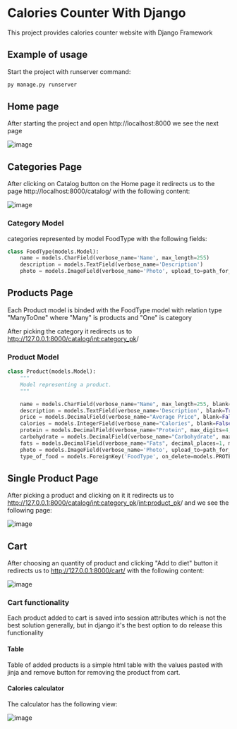 # Calories Counter With Django
This project provides calories counter website with Django Framework 

## Example of usage
Start the project with runserver command:

```cmd
py manage.py runserver
```

## Home page

After starting the project and open http://localhost:8000 we see the next page

![image](https://github.com/sinarhen/Calories_counter_django/assets/105736826/5818ddc6-362d-4ef7-8562-2c672bc0d549)

## Categories Page

After clicking on Catalog button on the Home page 
it redirects us to the page http://localhost:8000/catalog/ with the following content:

![image](https://github.com/sinarhen/Calories_counter_django/assets/105736826/5f144874-b517-411c-9068-b0fb74fdd6fc)

### Category Model 
categories represented by model FoodType with the following fields: 
```python
class FoodType(models.Model):
    name = models.CharField(verbose_name='Name', max_length=255)
    description = models.TextField(verbose_name='Description')
    photo = models.ImageField(verbose_name='Photo', upload_to=path_for_type, blank=True)
```

## Products Page

Each Product model is binded with the FoodType model with relation type "ManyToOne" where "Many" is products and "One" is category

After picking the category it redirects us to http://127.0.0.1:8000/catalog/<int:category_pk>/

### Product Model

```python
class Product(models.Model):
    """
    Model representing a product.
    """

    name = models.CharField(verbose_name="Name", max_length=255, blank=False)
    description = models.TextField(verbose_name='Description', blank=True)
    price = models.DecimalField(verbose_name="Average Price", blank=False, max_digits=10, decimal_places=1)
    calories = models.IntegerField(verbose_name="Calories", blank=False)
    protein = models.DecimalField(verbose_name="Protein", max_digits=4, decimal_places=1, default=0.0)
    carbohydrate = models.DecimalField(verbose_name="Carbohydrate", max_digits=4, decimal_places=1, default=0.0)
    fats = models.DecimalField(verbose_name="Fats", decimal_places=1, max_digits=4, default=0.0)
    photo = models.ImageField(verbose_name='Photo', upload_to=path_for_type)
    type_of_food = models.ForeignKey('FoodType', on_delete=models.PROTECT, db_index=True)
```

## Single Product Page

After picking a product and clicking on it it redirects us to http://127.0.0.1:8000/catalog/<int:category_pk>/<int:product_pk>/ and we see the following page:

![image](https://github.com/sinarhen/Calories_counter_django/assets/105736826/b356cadb-8b57-47fd-8a9e-bc03ff1148c0)

## Cart 

After choosing an quantity of product and clicking "Add to diet" button it redirects us to http://127.0.0.1:8000/cart/ with the following content:

![image](https://github.com/sinarhen/Calories_counter_django/assets/105736826/b96ac135-c100-4070-81f8-ce4f683e5dbc)

### Cart functionality 

Each product added to cart is saved into session attributes which is not the best solution generally, but in django it's the best option to do release this functionality

#### Table

Table of added products is a simple html table with the values pasted with jinja and remove button for removing the product from cart.

#### Calories calculator 

The calculator has the following view:

![image](https://github.com/sinarhen/Calories_counter_django/assets/105736826/af250f4d-080d-4e41-9b7c-bd3a4d20ebdb)



